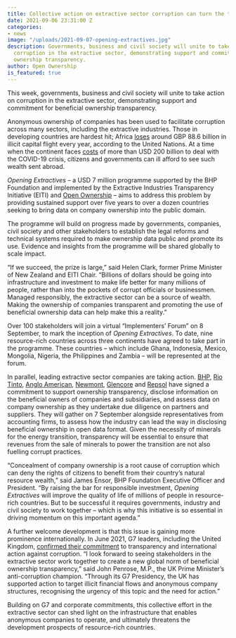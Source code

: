 ```yaml
---
title: Collective action on extractive sector corruption can turn the tide
date: 2021-09-06 23:31:00 Z
categories:
- news
image: "/uploads/2021-09-07-opening-extractives.jpg"
description: Governments, business and civil society will unite to take action on
  corruption in the extractive sector, demonstrating support and commitment for beneficial
  ownership transparency.
author: Open Ownership
is_featured: true
---
```


This week, governments, business and civil society will unite to take action on corruption in the extractive sector, demonstrating support and commitment for beneficial ownership transparency.

Anonymous ownership of companies has been used to facilitate corruption across many sectors, including the extractive industries. Those in developing countries are hardest hit; Africa [loses](https://www.un.org/africarenewal/web-features/africa-could-gain-89-billion-annually-curbing-illicit-financial-flows) around GBP 88.6 billion in illicit capital flight every year, according to the United Nations. At a time when the continent faces [costs](https://unctad.org/news/curb-capital-flight-help-fund-covid-19-response-africa) of more than USD 200 billion to deal with the COVID-19 crisis, citizens and governments can ill afford to see such wealth sent abroad.

<i>Opening Extractives</i> – a USD 7 million programme supported by the BHP Foundation and implemented by the Extractive Industries Transparency Initiative (EITI) and [Open Ownership](https://openownership.org/) – aims to address this problem by providing sustained support over five years to over a dozen countries seeking to bring data on company ownership into the public domain.

The programme will build on progress made by governments, companies, civil society and other stakeholders to establish the legal reforms and technical systems required to make ownership data public and promote its use. Evidence and insights from the programme will be shared globally to scale impact.

“If we succeed, the prize is large,” said Helen Clark, former Prime Minister of New Zealand and EITI Chair. “Billions of dollars should be going into infrastructure and investment to make life better for many millions of people, rather than into the pockets of corrupt officials or businessmen. Managed responsibly, the extractive sector can be a source of wealth. Making the ownership of companies transparent and promoting the use of beneficial ownership data can help make this a reality.”

Over 100 stakeholders will join a virtual “Implementers’ Forum” on 8 September, to mark the inception of <i>Opening Extractives</i>. To date, nine resource-rich countries across three continents have agreed to take part in the programme. These countries – which include Ghana, Indonesia, Mexico, Mongolia, Nigeria, the Philippines and Zambia – will be represented at the forum.

In parallel, leading extractive sector companies are taking action. [BHP](https://www.bhp.com/), [Rio Tinto](https://www.eiti.org/supporter/rio-tinto), [Anglo American](https://www.eiti.org/supporter/anglo-american), [Newmont](https://www.eiti.org/supporter/newmont), [Glencore](https://www.eiti.org/supporter/glencore) and [Repsol](https://eiti.org/supporter/repsol) have signed a commitment to support ownership transparency, disclose information on the beneficial owners of companies and subsidiaries, and assess data on company ownership as they undertake due diligence on partners and suppliers. They will gather on 7 September alongside representatives from accounting firms, to assess how the industry can lead the way in disclosing beneficial ownership in open data format.
Given the necessity of minerals for the energy transition, transparency will be essential to ensure that revenues from the sale of minerals to power the transition are not also fuelling corrupt practices.

“Concealment of company ownership is a root cause of corruption which can deny the rights of citizens to benefit from their country’s natural resource wealth,” said James Ensor, BHP Foundation Executive Officer and President. “By raising the bar for responsible investment, <i>Opening Extractives</i> will improve the quality of life of millions of people in resource-rich countries. But to be successful it requires governments, industry and civil society to work together – which is why this initiative is so essential in driving momentum on this important agenda.”

A further welcome development is that this issue is gaining more prominence internationally. In June 2021, G7 leaders, including the United Kingdom, [confirmed their commitment](https://www.consilium.europa.eu/media/50361/carbis-bay-g7-summit-communique.pdf) to transparency and international action against corruption. “I look forward to seeing stakeholders in the extractive sector work together to create a new global norm of beneficial ownership transparency,” said John Penrose, M.P., the UK Prime Minister’s anti-corruption champion. “Through its G7 Presidency, the UK has supported action to target illicit financial flows and anonymous company structures, recognising the urgency of this topic and the need for action.”

Building on G7 and corporate commitments, this collective effort in the extractive sector can shed light on the infrastructure that enables anonymous companies to operate, and ultimately threatens the development prospects of resource-rich countries.
